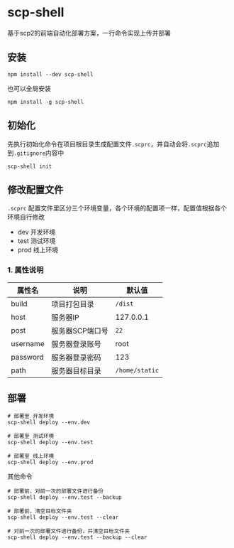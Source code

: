 # scp-shell

基于scp2的前端自动化部署方案，一行命令实现上传并部署

## 安装

```shell
npm install --dev scp-shell
```

也可以全局安装

```shell
npm install -g scp-shell
```

## 初始化

先执行初始化命令在项目根目录生成配置文件`.scprc`，并自动会将`.scprc`追加到`.gitignore`内容中

```shell
scp-shell init
```

## 修改配置文件

`.scprc` 配置文件里区分三个环境变量，各个环境的配置项一样，配置值根据各个环境自行修改
* dev  开发环境
* test 测试环境
* prod 线上环境

### 1. 属性说明
| 属性名 | 说明 | 默认值 |
| ----- | ---- | ----- |
| build | 项目打包目录 | `/dist` |
| host | 服务器IP | 127.0.0.1 |
| post | 服务器SCP端口号 | `22` |
| username | 服务器登录账号 | root |
| password | 服务器登录密码 | 123 |
| path | 服务器目标目录 | `/home/static` |

## 部署

```shell
# 部署至 开发环境
scp-shell deploy --env.dev

# 部署至 测试环境
scp-shell deploy --env.test

# 部署至 线上环境
scp-shell deploy --env.prod

```
其他命令
```shell
# 部署前，对前一次的部署文件进行备份
scp-shell deploy --env.test --backup

# 部署前，清空目标文件夹
scp-shell deploy --env.test --clear

# 对前一次的部署文件进行备份，并清空目标文件夹
scp-shell deploy --env.test --backup --clear
```
